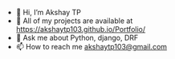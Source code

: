 - 👋 Hi, I’m Akshay TP
- 👀 All of my projects are available at https://akshaytp103.github.io/Portfolio/
- 🌱 Ask me about Python, django, DRF
- 📫 How to reach me akshaytp103@gmail.com


